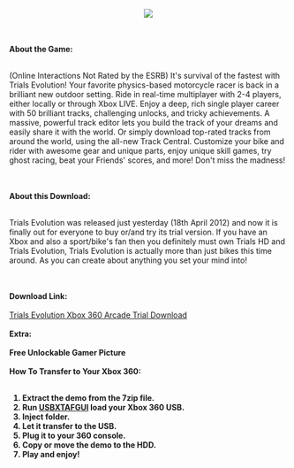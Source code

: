 <p align="center"> <img src="http://download.xbox.com/content/images/66acd000-77fe-1000-9115-d80258410aad/1033/boxartlg.jpg"></img></p>
<br>
<br>
<b>About the Game:</b>
<br>
<br>
<p align="left">
(Online Interactions Not Rated by the ESRB) It's survival of the fastest with Trials Evolution! Your favorite physics-based motorcycle racer is back in a brilliant new outdoor setting. Ride in real-time multiplayer with 2-4 players, either locally or through Xbox LIVE. Enjoy a deep, rich single player career with 50 brilliant tracks, challenging unlocks, and tricky achievements. A massive, powerful track editor lets you build the track of your dreams and easily share it with the world. Or simply download top-rated tracks from around the world, using the all-new Track Central. Customize your bike and rider with awesome gear and unique parts, enjoy unique skill games, try ghost racing, beat your Friends' scores, and more! Don't miss the madness!</p>
<br>
<br>
<b>About this Download:</b>
<br>
<br>
<p align="left">
Trials Evolution was released just yesterday (18th April 2012) and now it is finally out for everyone to buy or/and try its trial version. If you have an Xbox and also a sport/bike's fan then you definitely must own Trials HD and Trials Evolution, Trials Evolution is actually more than just bikes this time around. As you can create about anything you set your mind into!</p>
<br>
<br>
<b>Download Link:</b>
<br>
<br>
<a href="http://download.digiex.net/Consoles/Xbox360/Arcade-games/TrialsEvolutionTrial.zip">Trials Evolution Xbox 360 Arcade Trial Download</a>
<br>
<br>
<b>Extra:<b>
<br>
<br>
Free Unlockable Gamer Picture
<br>
<br>
<b>How To Transfer to Your Xbox 360:<b>
<br>
<br>
<ol>
<li>Extract the demo from the 7zip file.</li>
<li>Run <a href="https://github.com/RAConquista/XBOX360/blob/master/Data/USB%20Tools/USBXTAF/USBXTAFGUI_v45.zip?raw=true,">USBXTAFGUI</a> load your Xbox 360 USB.</li>
<li>Inject folder.</li>
<li>Let it transfer to the USB.</li>
<li>Plug it to your 360 console.</li>
<li>Copy or move the demo to the HDD.</li>
<li>Play and enjoy!</li>
</ol>
